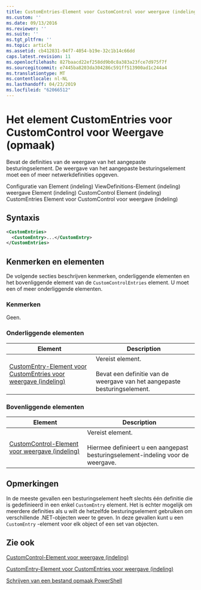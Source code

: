 ```yaml
---
title: CustomEntries-Element voor CustomControl voor weergave (indeling) | Microsoft Docs
ms.custom: ''
ms.date: 09/13/2016
ms.reviewer: ''
ms.suite: ''
ms.tgt_pltfrm: ''
ms.topic: article
ms.assetid: cb412831-94f7-4054-b19e-32c1b14c66dd
caps.latest.revision: 11
ms.openlocfilehash: 827baacd22ef258dd9b0c8a383a23fce7d975f7f
ms.sourcegitcommit: e7445ba8203da304286c591ff513900ad1c244a4
ms.translationtype: MT
ms.contentlocale: nl-NL
ms.lasthandoff: 04/23/2019
ms.locfileid: "62066512"
---
```

# <a name="customentries-element-for-customcontrol-for-view-format"></a>Het element CustomEntries voor CustomControl voor Weergave (opmaak)

Bevat de definities van de weergave van het aangepaste besturingselement. De weergave van het aangepaste besturingselement moet een of meer netwerkdefinities opgeven.

Configuratie van Element (indeling) ViewDefinitions-Element (indeling) weergave Element (indeling) CustomControl Element (indeling) CustomEntries Element voor CustomControl voor weergave (indeling)

## <a name="syntax"></a>Syntaxis

```xml
<CustomEntries>
  <CustomEntry>...</CustomEntry>
</CustomEntries>
```

## <a name="attributes-and-elements"></a>Kenmerken en elementen

De volgende secties beschrijven kenmerken, onderliggende elementen en het bovenliggende element van de `CustomControlEntries` element. U moet een of meer onderliggende elementen.

### <a name="attributes"></a>Kenmerken

Geen.

### <a name="child-elements"></a>Onderliggende elementen

|Element|Description|
|-------------|-----------------|
|[CustomEntry-Element voor CustomEntries voor weergave (indeling)](./customentry-element-for-customentries-for-customcontrol-for-view-format.md)|Vereist element.<br /><br /> Bevat een definitie van de weergave van het aangepaste besturingselement.|

### <a name="parent-elements"></a>Bovenliggende elementen

|Element|Description|
|-------------|-----------------|
|[CustomControl-Element voor weergave (indeling)](./customcontrol-element-for-view-format.md)|Vereist element.<br /><br /> Hiermee definieert u een aangepast besturingselement-indeling voor de weergave.|

## <a name="remarks"></a>Opmerkingen

In de meeste gevallen een besturingselement heeft slechts één definitie die is gedefinieerd in een enkel `CustomEntry` element. Het is echter mogelijk om meerdere definities als u wilt de hetzelfde besturingselement gebruiken om verschillende .NET-objecten weer te geven. In deze gevallen kunt u een `CustomEntry` -element voor elk object of een set van objecten.

## <a name="see-also"></a>Zie ook

[CustomControl-Element voor weergave (indeling)](./customcontrol-element-for-view-format.md)

[CustomEntry-Element voor CustomEntries voor weergave (indeling)](./customentry-element-for-customentries-for-customcontrol-for-view-format.md)

[Schrijven van een bestand opmaak PowerShell](./writing-a-powershell-formatting-file.md)
